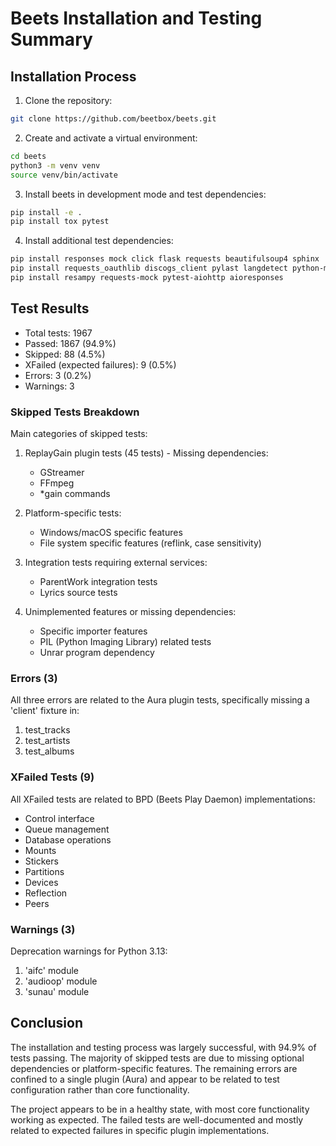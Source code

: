 # Beets Installation and Testing Summary

## Installation Process

1. Clone the repository:
```bash
git clone https://github.com/beetbox/beets.git
```

2. Create and activate a virtual environment:
```bash
cd beets
python3 -m venv venv
source venv/bin/activate
```

3. Install beets in development mode and test dependencies:
```bash
pip install -e .
pip install tox pytest
```

4. Install additional test dependencies:
```bash
pip install responses mock click flask requests beautifulsoup4 sphinx
pip install requests_oauthlib discogs_client pylast langdetect python-mpd2 pyxdg tomli librosa
pip install resampy requests-mock pytest-aiohttp aioresponses
```

## Test Results

- Total tests: 1967
- Passed: 1867 (94.9%)
- Skipped: 88 (4.5%)
- XFailed (expected failures): 9 (0.5%)
- Errors: 3 (0.2%)
- Warnings: 3

### Skipped Tests Breakdown

Main categories of skipped tests:
1. ReplayGain plugin tests (45 tests) - Missing dependencies:
   - GStreamer
   - FFmpeg
   - *gain commands

2. Platform-specific tests:
   - Windows/macOS specific features
   - File system specific features (reflink, case sensitivity)

3. Integration tests requiring external services:
   - ParentWork integration tests
   - Lyrics source tests

4. Unimplemented features or missing dependencies:
   - Specific importer features
   - PIL (Python Imaging Library) related tests
   - Unrar program dependency

### Errors (3)

All three errors are related to the Aura plugin tests, specifically missing a 'client' fixture in:
1. test_tracks
2. test_artists
3. test_albums

### XFailed Tests (9)

All XFailed tests are related to BPD (Beets Play Daemon) implementations:
- Control interface
- Queue management
- Database operations
- Mounts
- Stickers
- Partitions
- Devices
- Reflection
- Peers

### Warnings (3)

Deprecation warnings for Python 3.13:
1. 'aifc' module
2. 'audioop' module
3. 'sunau' module

## Conclusion

The installation and testing process was largely successful, with 94.9% of tests passing. The majority of skipped tests are due to missing optional dependencies or platform-specific features. The remaining errors are confined to a single plugin (Aura) and appear to be related to test configuration rather than core functionality.

The project appears to be in a healthy state, with most core functionality working as expected. The failed tests are well-documented and mostly related to expected failures in specific plugin implementations.
